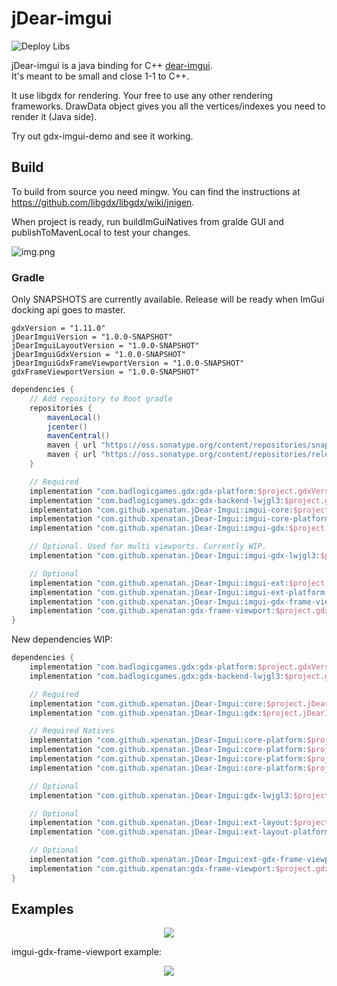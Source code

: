 # jDear-imgui
![Deploy Libs](https://github.com/xpenatan/jDear-imgui/workflows/Deploy%20Libs/badge.svg)

jDear-imgui is a java binding for C++ [dear-imgui](https://github.com/ocornut/imgui). <br>
It's meant to be small and close 1-1 to C++. 

It use libgdx for rendering. Your free to use any other rendering frameworks. DrawData object gives you all the vertices/indexes you need to render it (Java side). 

Try out gdx-imgui-demo and see it working.


## Build

To build from source you need mingw. You can find the instructions at https://github.com/libgdx/libgdx/wiki/jnigen.

When project is ready, run buildImGuiNatives from gralde GUI and publishToMavenLocal to test your changes.

![img.png](https://i.imgur.com/a1MyyzF.png)

### Gradle

Only SNAPSHOTS are currently available. Release will be ready when ImGui docking api goes to master.

    gdxVersion = "1.11.0"
    jDearImguiVersion = "1.0.0-SNAPSHOT"
    jDearImguiLayoutVersion = "1.0.0-SNAPSHOT"
    jDearImguiGdxVersion = "1.0.0-SNAPSHOT"
    jDearImguiGdxFrameViewportVersion = "1.0.0-SNAPSHOT"
    gdxFrameViewportVersion = "1.0.0-SNAPSHOT"

```groovy
dependencies {
    // Add repository to Root gradle
    repositories {
        mavenLocal()
        jcenter()
        mavenCentral()
        maven { url "https://oss.sonatype.org/content/repositories/snapshots/" }
        maven { url "https://oss.sonatype.org/content/repositories/releases/" }
    }

    // Required
    implementation "com.badlogicgames.gdx:gdx-platform:$project.gdxVersion:natives-desktop"
    implementation "com.badlogicgames.gdx:gdx-backend-lwjgl3:$project.gdxVersion"
    implementation "com.github.xpenatan.jDear-Imgui:imgui-core:$project.jDearImguiVersion"
    implementation "com.github.xpenatan.jDear-Imgui:imgui-core-platform:$project.jDearImguiVersion:natives-desktop"
    implementation "com.github.xpenatan.jDear-Imgui:imgui-gdx:$project.jDearImguiGdxVersion"

    // Optional. Used for multi viewports. Currently WIP.
    implementation "com.github.xpenatan.jDear-Imgui:imgui-gdx-lwjgl3:$project.jDearImguiGdxVersion"

    // Optional
    implementation "com.github.xpenatan.jDear-Imgui:imgui-ext:$project.jDearImguiLayoutVersion"
    implementation "com.github.xpenatan.jDear-Imgui:imgui-ext-platform:$project.jDearImguiLayoutVersion:natives-desktop"
    implementation "com.github.xpenatan.jDear-Imgui:imgui-gdx-frame-viewport:$project.jDearImguiGdxFrameViewportVersion"
    implementation "com.github.xpenatan:gdx-frame-viewport:$project.gdxFrameViewportVersion"
}
```
New dependencies WIP:
```groovy
dependencies {
    implementation "com.badlogicgames.gdx:gdx-platform:$project.gdxVersion:natives-desktop"
    implementation "com.badlogicgames.gdx:gdx-backend-lwjgl3:$project.gdxVersion"

    // Required
    implementation "com.github.xpenatan.jDear-Imgui:core:$project.jDearImguiVersion"
    implementation "com.github.xpenatan.jDear-Imgui:gdx:$project.jDearImguiGdxVersion"

    // Required Natives
    implementation "com.github.xpenatan.jDear-Imgui:core-platform:$project.jDearImguiVersion:natives-desktop"
    implementation "com.github.xpenatan.jDear-Imgui:core-platform:$project.jDearImguiVersion:natives-android"
    implementation "com.github.xpenatan.jDear-Imgui:core-platform:$project.jDearImguiVersion:natives-teavm"
    implementation "com.github.xpenatan.jDear-Imgui:core-platform:$project.jDearImguiVersion:natives-ios"

    // Optional
    implementation "com.github.xpenatan.jDear-Imgui:gdx-lwjgl3:$project.jDearImguiGdxVersion"

    // Optional
    implementation "com.github.xpenatan.jDear-Imgui:ext-layout:$project.jDearImguiLayoutVersion"
    implementation "com.github.xpenatan.jDear-Imgui:ext-layout-platform:$project.jDearImguiLayoutVersion:natives-desktop"

    // Optional
    implementation "com.github.xpenatan.jDear-Imgui:ext-gdx-frame-viewport:$project.jDearImguiGdxFrameViewportVersion"
    implementation "com.github.xpenatan:gdx-frame-viewport:$project.gdxFrameViewportVersion"
}
```

## Examples
<p align="center"><img src="https://i.imgur.com/ekZu3lS.png"/></p>
imgui-gdx-frame-viewport example:
<p align="center"><img src="https://i.imgur.com/rXk4Aq0.gif"/></p>